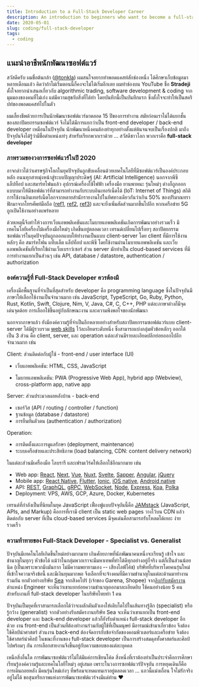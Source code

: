 ```yaml
---
title: Introduction to a Full-Stack Developer Career
description: An introduction to beginners who want to become a full-stack developer
date: 2020-05-01
slug: coding/full-stack-developer
tags:
  - coding
---
```


## แนะนำอาชีพนักพัฒนาซอฟต์แวร์

สวัสดีครับ ผมชื่อต้นกล้า ([@tonkla](https://twitter.com/tonkla)) ผมสนใจอยากทำพอดแคสท์สักช่องหนึ่ง ได้ศึกษาเก็บข้อมูลมาหลายเดือนแล้ว คิดว่าถ้าไม่เริ่มตอนนี้ก็คงจะไม่ได้เริ่มอีกเลย ผมทำช่องบน YouTube ชื่อ **Stradeji** ตั้งใจอยากนำเสนอเกี่ยวกับ algorithmic trading, software development & coding จากมุมมองของคนที่ไม่เก่ง แต่มีความสุขกับสิ่งที่ได้ทำ โดยบันทึกนี้เป็นบันทึกแรก ซึ่งตั้งใจจะทำให้เป็นสคริปท์ของพอดแคสท์ไปในตัว

ผมเลี้ยงชีพด้วยการเป็นนักพัฒนาซอฟต์แวร์มาตลอด 15 ปีของการทำงาน สมัยก่อนเราไม่ได้แยกชั้นของสถาปัตยกรรมซอฟต์แวร์ จึงไม่ได้มีการแยกว่าเป็น front-end developer / back-end developer เหมือนในปัจจุบัน นักพัฒนาหนึ่งคนต้องทำทุกอย่างตั้งแต่ต้นจนจบเป็นเรื่องปกติ มาถึงปัจจุบันจึงได้รู้ว่ามีชื่อตำแหน่งเท่ๆ สำหรับเรียกพวกเราด้วย ... สวัสดีชาวโลก พวกเราคือ **full-stack developer**

### ภาพรวมของวงการซอฟต์แวร์ในปี 2020

อาจกล่าวได้ว่าเศรษฐกิจโลกในยุคปัจจุบันถูกขับเคลื่อนด้วยเทคโนโลยีที่มีซอฟต์แวร์เป็นองค์ประกอบหลัก ถนนทุกสายมุ่งหน้าสู่ระบบปัญญาประดิษฐ์ (AI: Artificial Intelligence) นอกจากพีซี แล็ปท็อป และสมาร์ทโฟนแล้ว อุปกรณ์เครื่องใช้ไฟฟ้า เครื่องมือ ยานพาหนะ รุ่นใหม่ๆ ต่างก็ถูกออกแบบบมาให้มีซอฟต์แวร์ที่สามารถทำงานกับระบบอินเทอร์เน็ตได้ (IoT: Internet of Things) สถิติการใช้งานอินเทอร์เน็ตโลกจากหลายสำนักรายงานไปในทิศทางเดียวกันว่าเกิน 50% ของปริมาณทราฟิกมาจากโทรศัพท์มือถือ ([ref1](https://www.traffic-masters.net/mobile-percentage-of-traffic/), [ref2](https://hostingtribunal.com/blog/mobile-percentage-of-traffic/), [ref3](https://www.bluecorona.com/blog/mobile-marketing-statistics/)) และจะยิ่งเพิ่มสัดส่วนมากขึ้นไปอีก หากเครือข่าย 5G ถูกเปิดใช้งานอย่างแพร่หลาย

ด้วยเหตุนี้จึงทำให้วงการเว็บแอพพลิเคชันและโมบายแอพพลิเคชันเกิดการพัฒนาอย่างรวดเร็ว มีเทคโนโลยีเครื่องไม้เครื่องมือใหม่ๆ เกิดขึ้นอยู่ตลอดเวลา เทรนด์เปลี่ยนไปเรื่อยๆ สถาปัตยกรรมซอฟต์แวร์ในยุคปัจจุบันถูกออกแบบให้ทำงานเป็นแบบ client-server โดย client ที่มีการใช้งานหลักๆ คือ สมาร์ทโฟน แท็บเล็ต แล็ปท็อป และพีซี โดยใช้งานผ่านโมบายแอพพลิเคชัน และเว็บแอพพลิเคชันที่เรียกใช้ผ่านเว็บเบราว์เซอร์ ส่วน server มักทำเป็น cloud-based services ที่มีการทำงานแยกเป็นส่วนๆ เช่น API, database / datastore, authentication / authorization

### องค์ความรู้ที่ Full-Stack Developer ควรต้องมี

เครื่องมือพื้นฐานที่จำเป็นที่สุดสำหรับ developer คือ programming language ซึ่งในปัจจุบันมีภาษาให้เลือกใช้งานเป็นจำนวนมาก เช่น JavaScript, TypeScript, Go, Ruby, Python, Rust, Kotlin, Swift, Clojure, Nim, V, Java, C#, C, C++, PHP แต่ละภาษาต่างก็มีจุดเด่นจุดด้อย การเลือกใช้ขึ้นอยู่กับลักษณะงาน และความพึงพอใจของนักพัฒนา

นอกจากภาษาแล้ว ยังมีองค์ความรู้ที่จำเป็นอีกหลายอย่างสำหรับสถาปัตยกรรมซอฟต์แวร์แบบ client-server ได้มีผู้รวบรวม [web skills](https://andreasbm.github.io/web-skills/?compact) ไว้ละเอียดระดับหนึ่ง ซึ่งสามารถแบ่งกลุ่มหัวข้อหลักๆ ออกได้เป็น 3 ส่วน คือ client, server, และ operation แต่ละส่วนมีรายละเอียดปลีกย่อยออกไปอีกจำนวนมาก เช่น

Client: ส่วนติดต่อกับผู้ใช้ - front-end / user interface (UI)

* เว็บแอพพลิเคชัน: HTML, CSS, JavaScript

* โมบายแอพพลิเคชัน: PWA (Progressive Web App), hybrid app (Webview), cross-platform app, native app

Server: ส่วนประมวลผลหลังบ้าน - back-end

- เซอร์วิส (API / routing / controller / function)
- ฐานข้อมูล (database / datastore)
- การยืนยันตัวตน (authentication / authorization)

Operation:

- การติดตั้งและการดูแลรักษา (deployment, maintenance)
- ระบบเครือข่ายและประสิทธิภาพ (load balancing, CDN: content delivery network)

ในแต่ละส่วนมีเครื่องมือ ไลบรารี และเฟรมเวิร์คให้เลือกใช้อีกมากมาย เช่น

- Web app: [React](https://reactjs.org/), [Next](https://nextjs.org/), [Vue](https://vuejs.org/), [Nuxt](https://nuxtjs.org/), [Svelte](https://svelte.dev/), [Sapper](https://sapper.svelte.dev/), [Angular](https://angular.io/), [jQuery](https://jquery.com/)
- Mobile app: [React Native](https://reactnative.dev/), [Flutter](https://flutter.dev/), [Ionic](https://ionicframework.com/), [iOS native](https://developer.apple.com/), [Android native](https://developer.android.com/)
- API: [REST](https://en.wikipedia.org/wiki/Representational_state_transfer), [GraphQL](https://graphql.org/), [gRPC](https://grpc.io/),  [WebSocket](https://www.websocket.org/), [Node](https://nodejs.org/en/), [Express](https://expressjs.com/), [Koa](https://koajs.com/), [Polka](https://github.com/lukeed/polka)
- Deployment: VPS, AWS, GCP, Azure, Docker, Kubernetes

เทรนด์ที่กำลังเป็นที่นิยมในยุค JavaScript เฟื่องฟูแบบปัจจุบันนี้คือ [JAMstack](https://jamstack.org/) (JavaScript, APIs, and Markup) คือการที่เรามี client เป็น static web pages วางไว้บน CDN แล้วติดต่อกับ server ที่เป็น cloud-based services มีจุดเด่นคือสามารถรับโหลดได้เยอะ ง่าย รวดเร็ว

### ความท้าทายของ Full-Stack Developer - Specialist vs. Generalist

ปัจจุบันมีเทคโนโลยีเกิดขึ้นใหม่อย่างมากมาย เกินศักยภาพที่นักพัฒนาคนหนึ่งจะเรียนรู้ เข้าใจ และชำนาญในทุกๆ หัวข้อได้ แม้ว่าในกลุ่มพวกเราจะมีมหาเทพที่ทำได้ดีทุกอย่างอยู่ก็จริง แต่ก็เป็นส่วนน้อยนิด (เป็นเพราะพวกมึงมันกาก ไม่มีความพยายามเอง -- เสียงไลฟ์โค้ช) บริษัทที่บริหารโดยคนรุ่นใหม่ที่เข้าใจความจริงข้อนี้ และมีเงินทุนมากพอ จึงเลือกที่จะจ้างคนที่มีความชำนาญในแต่ละด้านมาทำงานร่วมกัน ยกตัวอย่างบริษัท [Sea](https://career.seagroup.com/sg/) จากสิงคโปร์ (เจ้าของ Garena, Shopee) จาก[ลิงก์รับสมัครงาน](https://career.seagroup.com/search?keyword=&level=0&location_id=0&team_id=6) ตำแหน่ง Engineer จะเห็นว่าเขาแยกย่อยความชำนาญออกมาละเอียดยิบ ใช้คนอย่างน้อย 5 คน สำหรับงานที่ full-stack developer ในบริษัทไทยทำ 1 คน

ปัจจุบันเป็นยุคที่เราสามารถเลือกได้ว่าจะผลักดันตัวเองให้เติบโตไปในเส้นทางรู้ลึก (specialist) หรือรู้กว้าง (generalist) จากตัวอย่างรับสมัครงานบริษัท Sea จะเห็นว่าเขาแยกเป็น front-end developer และ back-end developer แล้วก็ยังรับตำแหน่ง full-stack developer อีกด้วย งาน front-end เป็นส่วนที่ต้องทำงานร่วมกับผู้ใช้ที่เป็นมนุษย์ มีอารมณ์เข้ามาเกี่ยวข้อง จึงต้องใช้ศิลป์นำศาสตร์ ส่วนงาน back-end ต้องจัดการกับข้อจำกัดของคอมพิวเตอร์และเครือข่าย จึงต้องใช้ศาสตร์นำศิลป์ ในขณะที่งานของ full-stack developer เป็นการสร้างสมดุลทั้งศาสตร์และศิลป์ไปพร้อมๆ กัน การเลือกสายงานจึงขึ้นอยู่กับความชอบของแต่ละบุคคล

เหนือสิ่งอื่นใด การพัฒนาซอฟต์แวร์ไม่ได้มีแค่การเขียนโค้ด สิ่งหนึ่งที่เราต้องทำเป็นประจำคือการศึกษาเรียนรู้องค์ความรู้และเทคโนโลยีใหม่ๆ อยู่เสมอ เพราะในวงการซอฟต์แวร์ปัจจุบัน การหยุดเดินก็คือการเดินถอยหลัง มีคนรุ่นใหม่เก่งๆ ที่พร้อมจะทดแทนเราอยู่ตลอดเวลา ... แถวนี้แม่งเถื่อน ใจไม่รักจริงอยู่ไม่ได้ ขอสุนทรียภาพแห่งการพัฒนาซอฟต์แวร์จงมีแด่ท่าน ❤

